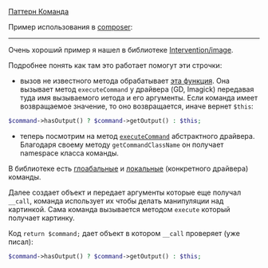 [Паттерн Команда](https://refactoring.guru/ru/design-patterns/command/php/example)

Пример использования в [composer](https://github.com/composer/composer/tree/1.5.6/src/Composer/Command):

---

Очень хороший пример я нашел в библиотеке [Intervention/image](https://github.com/Intervention/image).

Подробнее понять как там это работает помогут эти строчки:

- вызов не известного метода обрабатывает [эта функция](https://github.com/Intervention/image/blob/master/src/Intervention/Image/Image.php#L104).
Она вызывает метод `executeCommand` у драйвера (GD, Imagick) передавая туда имя вызываемого иетода и его аргументы.
Если команда имеет возвращаемое значение, то оно возвращается, иначе вернет `$this`:

```php
$command->hasOutput() ? $command->getOutput() : $this;
```

- теперь посмотрим на метод 
[`executeCommand`](https://github.com/Intervention/image/blob/master/src/Intervention/Image/AbstractDriver.php#L88) 
абстрактного драйвера. 
Благодаря своему методу `getCommandClassName` он получает namespace класса команды. 

В библиотеке есть 
[глоабальные](https://github.com/Intervention/image/tree/master/src/Intervention/Image/Commands) 
и 
[локальные](https://github.com/Intervention/image/tree/master/src/Intervention/Image/Gd/Commands) 
(конкретного драйвера) команды.

Далее создает объект и передает аргументы которые еще получал `__call`, команда использует их чтобы делать манипуляции над картинкой.
Сама команда вызывается методом `execute` который получает картинку.

Код `return $command;` дает объект в котором `__call` проверяет (уже писал):

```php
$command->hasOutput() ? $command->getOutput() : $this;
```
